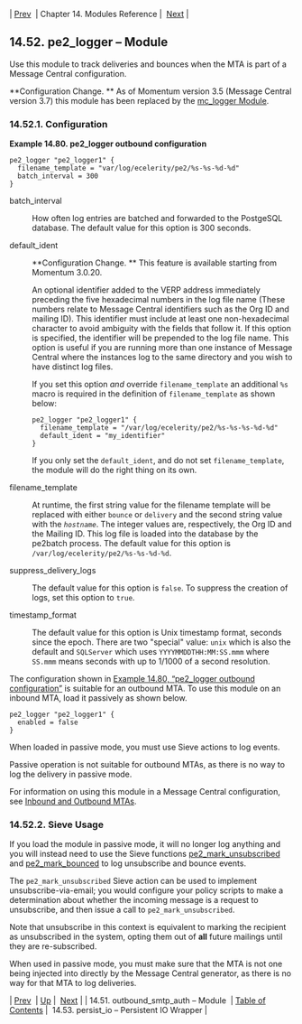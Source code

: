 | [Prev](modules.outbound_smtp_auth)  | Chapter 14. Modules Reference |  [Next](modules.persistio) |

## 14.52. pe2_logger – Module

<a class="indexterm" name="idp20738096"></a>

Use this module to track deliveries and bounces when the MTA is part of a Message Central configuration.

**Configuration Change. ** As of Momentum version 3.5 (Message Central version 3.7) this module has been replaced by the [mc_logger Module](https://support.messagesystems.com/docs/web-mc/mc-mtas).

### 14.52.1. Configuration

<a name="modules.pe2_logger.example"></a>

**Example 14.80. pe2_logger outbound configuration**

```
pe2_logger "pe2_logger1" {
  filename_template = "var/log/ecelerity/pe2/%s-%s-%d-%d"
  batch_interval = 300
}
```

<dl className="variablelist">

<dt>batch_interval</dt>

<dd>

How often log entries are batched and forwarded to the PostgeSQL database. The default value for this option is 300 seconds.

</dd>

<dt>default_ident</dt>

<dd>

**Configuration Change. ** This feature is available starting from Momentum 3.0.20.

An optional identifier added to the VERP address immediately preceding the five hexadecimal numbers in the log file name (These numbers relate to Message Central identifiers such as the Org ID and mailing ID). This identifier must include at least one non-hexadecimal character to avoid ambiguity with the fields that follow it. If this option is specified, the identifier will be prepended to the log file name. This option is useful if you are running more than one instance of Message Central where the instances log to the same directory and you wish to have distinct log files.

If you set this option *and* override `filename_template` an additional `%s` macro is required in the definition of `filename_template` as shown below:

```
pe2_logger "pe2_logger1" {
  filename_template = "/var/log/ecelerity/pe2/%s-%s-%s-%d-%d"
  default_ident = "my_identifier"
}
```

If you only set the `default_ident`, and do not set `filename_template`, the module will do the right thing on its own.

</dd>

<dt>filename_template</dt>

<dd>

At runtime, the first string value for the filename template will be replaced with either `bounce` or `delivery` and the second string value with the *`hostname`*. The integer values are, respectively, the Org ID and the Mailing ID. This log file is loaded into the database by the pe2batch process. The default value for this option is `/var/log/ecelerity/pe2/%s-%s-%d-%d`.

</dd>

<dt>suppress_delivery_logs</dt>

<dd>

The default value for this option is `false`. To suppress the creation of logs, set this option to `true`.

</dd>

<dt>timestamp_format</dt>

<dd>

The default value for this option is Unix timestamp format, seconds since the epoch. There are two "special" value: `unix` which is also the default and `SQLServer` which uses `YYYYMMDDTHH:MM:SS.mmm` where `SS.mmm` means seconds with up to 1/1000 of a second resolution.

</dd>

</dl>

The configuration shown in [Example 14.80, “pe2_logger outbound configuration”](modules.pe2_logger#modules.pe2_logger.example "Example 14.80. pe2_logger outbound configuration") is suitable for an outbound MTA. To use this module on an inbound MTA, load it passively as shown below.

```
pe2_logger "pe2_logger1" {
  enabled = false
}
```

When loaded in passive mode, you must use Sieve actions to log events.

Passive operation is not suitable for outbound MTAs, as there is no way to log the delivery in passive mode.

For information on using this module in a Message Central configuration, see [Inbound and Outbound MTAs](https://support.messagesystems.com/docs/web-mc/mc-mtas).

### 14.52.2. Sieve Usage

If you load the module in passive mode, it will no longer log anything and you will instead need to use the Sieve functions [pe2_mark_unsubscribed](sieve.ref.pe2_mark_unsubscribed "pe2_mark_unsubscribed") and [pe2_mark_bounced](sieve.ref.pe2_mark_bounced "pe2_mark_bounced") to log unsubscribe and bounce events.

The `pe2_mark_unsubscribed` Sieve action can be used to implement unsubscribe-via-email; you would configure your policy scripts to make a determination about whether the incoming message is a request to unsubscribe, and then issue a call to `pe2_mark_unsubscribed`.

Note that unsubscribe in this context is equivalent to marking the recipient as unsubscribed in the system, opting them out of **all** future mailings until they are re-subscribed.

When used in passive mode, you must make sure that the MTA is not one being injected into directly by the Message Central generator, as there is no way for that MTA to log deliveries.

| [Prev](modules.outbound_smtp_auth)  | [Up](modules) |  [Next](modules.persistio) |
| 14.51. outbound_smtp_auth – Module  | [Table of Contents](index) |  14.53. persist_io – Persistent IO Wrapper |
